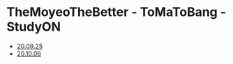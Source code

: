 # TheMoyeoTheBetter - ToMaToBang - StudyON

- [20.09.25](https://github.com/TeamTMTB/TMTB/issues/2)
- [20.10.06](https://github.com/TeamTMTB/TMTB/issues/4)
